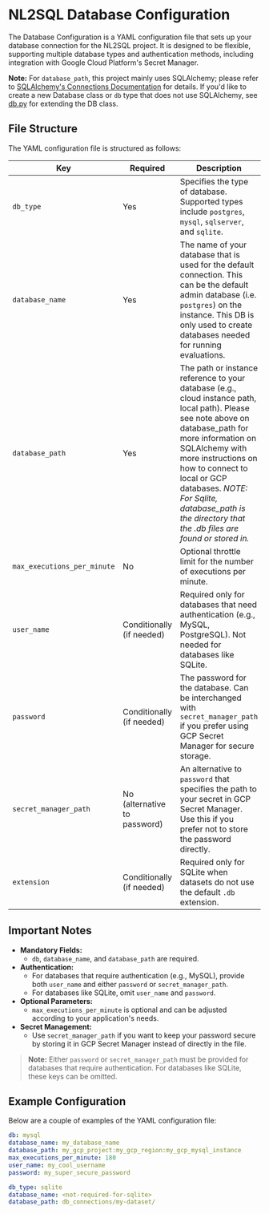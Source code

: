 # NL2SQL Database Configuration

The Database Configuration is a YAML configuration file that sets up your database connection for the NL2SQL project. It is designed to be flexible, supporting multiple database types and authentication methods, including integration with Google Cloud Platform's Secret Manager.

**Note:** For `database_path`, this project mainly uses SQLAlchemy; please refer to [SQLAlchemy's Connections Documentation](https://docs.sqlalchemy.org/en/20/core/connections.html#basic-usage) for details. If you'd like to create a new Database class or `db` type that does not use SQLAlchemy, see [db.py](/evalbench/databases/db.py) for extending the DB class.

## File Structure

The YAML configuration file is structured as follows:

| **Key**                     | **Required**                 | **Description**                                                                                                                                       |
| --------------------------- | ---------------------------- | ----------------------------------------------------------------------------------------------------------------------------------------------------- |
| `db_type`                    | Yes                         | Specifies the type of database. Supported types include `postgres`, `mysql`, `sqlserver`, and `sqlite`.                                               |
| `database_name`             | Yes                          | The name of your database that is used for the default connection. This can be the default admin database (i.e. `postgres`) on the instance. This DB is only used to create databases needed for running evaluations.                                                                                                                            |
| `database_path`             | Yes                          | The path or instance reference to your database (e.g., cloud instance path, local path). Please see note above on database_path for more information on SQLAlchemy with more instructions on how to connect to local or GCP databases. *NOTE: For Sqlite, database_path is the directory that the .db files are found or stored in.*                                                              |
| `max_executions_per_minute` | No                           | Optional throttle limit for the number of executions per minute.                                                                                      |
| `user_name`                 | Conditionally (if needed)    | Required only for databases that need authentication (e.g., MySQL, PostgreSQL). Not needed for databases like SQLite.                                 |
| `password`                  | Conditionally (if needed)    | The password for the database. Can be interchanged with `secret_manager_path` if you prefer using GCP Secret Manager for secure storage.              |
| `secret_manager_path`       | No (alternative to password) | An alternative to `password` that specifies the path to your secret in GCP Secret Manager. Use this if you prefer not to store the password directly. |
| `extension`                 | Conditionally (if needed)    | Required only for SQLite when datasets do not use the default `.db` extension. |

## Important Notes

- **Mandatory Fields:**
  - `db`, `database_name`, and `database_path` are required.
- **Authentication:**
  - For databases that require authentication (e.g., MySQL), provide both `user_name` and either `password` or `secret_manager_path`.
  - For databases like SQLite, omit `user_name` and `password`.
- **Optional Parameters:**
  - `max_executions_per_minute` is optional and can be adjusted according to your application's needs.
- **Secret Management:**
  - Use `secret_manager_path` if you want to keep your password secure by storing it in GCP Secret Manager instead of directly in the file.

> **Note:** Either `password` or `secret_manager_path` must be provided for databases that require authentication. For databases like SQLite, these keys can be omitted.

## Example Configuration

Below are a couple of examples of the YAML configuration file:

```yaml
db: mysql
database_name: my_database_name
database_path: my_gcp_project:my_gcp_region:my_gcp_mysql_instance
max_executions_per_minute: 180
user_name: my_cool_username
password: my_super_secure_password
```

```yaml
db_type: sqlite
database_name: <not-required-for-sqlite>
database_path: db_connections/my-dataset/
```
